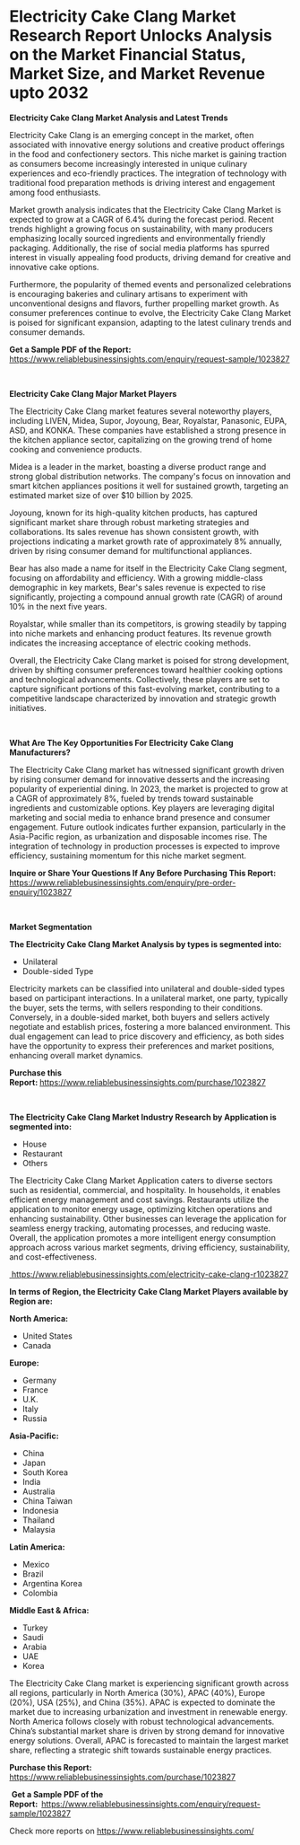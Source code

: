 <p><h1>Electricity Cake Clang Market Research Report Unlocks Analysis on the Market Financial Status, Market Size, and Market Revenue upto 2032</h1></p><p><strong>Electricity Cake Clang Market Analysis and Latest Trends</strong></p>
<p><p>Electricity Cake Clang is an emerging concept in the market, often associated with innovative energy solutions and creative product offerings in the food and confectionery sectors. This niche market is gaining traction as consumers become increasingly interested in unique culinary experiences and eco-friendly practices. The integration of technology with traditional food preparation methods is driving interest and engagement among food enthusiasts.</p><p>Market growth analysis indicates that the Electricity Cake Clang Market is expected to grow at a CAGR of 6.4% during the forecast period. Recent trends highlight a growing focus on sustainability, with many producers emphasizing locally sourced ingredients and environmentally friendly packaging. Additionally, the rise of social media platforms has spurred interest in visually appealing food products, driving demand for creative and innovative cake options. </p><p>Furthermore, the popularity of themed events and personalized celebrations is encouraging bakeries and culinary artisans to experiment with unconventional designs and flavors, further propelling market growth. As consumer preferences continue to evolve, the Electricity Cake Clang Market is poised for significant expansion, adapting to the latest culinary trends and consumer demands.</p></p>
<p><strong>Get a Sample PDF of the Report:&nbsp;</strong> <a href="https://www.reliablebusinessinsights.com/enquiry/request-sample/1023827?utm_campaign=3284&utm_medium=2&utm_source=Github&utm_content=ia&utm_term=05032025&utm_id=electricity-cake-clang">https://www.reliablebusinessinsights.com/enquiry/request-sample/1023827</a></p>
<p>&nbsp;</p>
<p><strong>Electricity Cake Clang Major Market Players</strong></p>
<p><p>The Electricity Cake Clang market features several noteworthy players, including LIVEN, Midea, Supor, Joyoung, Bear, Royalstar, Panasonic, EUPA, ASD, and KONKA. These companies have established a strong presence in the kitchen appliance sector, capitalizing on the growing trend of home cooking and convenience products.</p><p>Midea is a leader in the market, boasting a diverse product range and strong global distribution networks. The company's focus on innovation and smart kitchen appliances positions it well for sustained growth, targeting an estimated market size of over $10 billion by 2025.</p><p>Joyoung, known for its high-quality kitchen products, has captured significant market share through robust marketing strategies and collaborations. Its sales revenue has shown consistent growth, with projections indicating a market growth rate of approximately 8% annually, driven by rising consumer demand for multifunctional appliances.</p><p>Bear has also made a name for itself in the Electricity Cake Clang segment, focusing on affordability and efficiency. With a growing middle-class demographic in key markets, Bear's sales revenue is expected to rise significantly, projecting a compound annual growth rate (CAGR) of around 10% in the next five years.</p><p>Royalstar, while smaller than its competitors, is growing steadily by tapping into niche markets and enhancing product features. Its revenue growth indicates the increasing acceptance of electric cooking methods.</p><p>Overall, the Electricity Cake Clang market is poised for strong development, driven by shifting consumer preferences toward healthier cooking options and technological advancements. Collectively, these players are set to capture significant portions of this fast-evolving market, contributing to a competitive landscape characterized by innovation and strategic growth initiatives.</p></p>
<p>&nbsp;</p>
<p><strong>What Are The Key Opportunities For Electricity Cake Clang Manufacturers?</strong></p>
<p><p>The Electricity Cake Clang market has witnessed significant growth driven by rising consumer demand for innovative desserts and the increasing popularity of experiential dining. In 2023, the market is projected to grow at a CAGR of approximately 8%, fueled by trends toward sustainable ingredients and customizable options. Key players are leveraging digital marketing and social media to enhance brand presence and consumer engagement. Future outlook indicates further expansion, particularly in the Asia-Pacific region, as urbanization and disposable incomes rise. The integration of technology in production processes is expected to improve efficiency, sustaining momentum for this niche market segment.</p></p>
<p><strong>Inquire or Share Your Questions If Any Before Purchasing This Report:</strong> <a href="https://www.reliablebusinessinsights.com/enquiry/pre-order-enquiry/1023827?utm_campaign=3284&utm_medium=2&utm_source=Github&utm_content=ia&utm_term=05032025&utm_id=electricity-cake-clang">https://www.reliablebusinessinsights.com/enquiry/pre-order-enquiry/1023827</a></p>
<p>&nbsp;</p>
<p><strong>Market Segmentation</strong></p>
<p><strong>The Electricity Cake Clang Market Analysis by types is segmented into:</strong></p>
<p><ul><li>Unilateral</li><li>Double-sided Type</li></ul></p>
<p><p>Electricity markets can be classified into unilateral and double-sided types based on participant interactions. In a unilateral market, one party, typically the buyer, sets the terms, with sellers responding to their conditions. Conversely, in a double-sided market, both buyers and sellers actively negotiate and establish prices, fostering a more balanced environment. This dual engagement can lead to price discovery and efficiency, as both sides have the opportunity to express their preferences and market positions, enhancing overall market dynamics.</p></p>
<p><strong>Purchase this Report:&nbsp;</strong><a href="https://www.reliablebusinessinsights.com/purchase/1023827?utm_campaign=3284&utm_medium=2&utm_source=Github&utm_content=ia&utm_term=05032025&utm_id=electricity-cake-clang">https://www.reliablebusinessinsights.com/purchase/1023827</a></p>
<p>&nbsp;</p>
<p><strong>The Electricity Cake Clang Market Industry Research by Application is segmented into:</strong></p>
<p><ul><li>House</li><li>Restaurant</li><li>Others</li></ul></p>
<p><p>The Electricity Cake Clang Market Application caters to diverse sectors such as residential, commercial, and hospitality. In households, it enables efficient energy management and cost savings. Restaurants utilize the application to monitor energy usage, optimizing kitchen operations and enhancing sustainability. Other businesses can leverage the application for seamless energy tracking, automating processes, and reducing waste. Overall, the application promotes a more intelligent energy consumption approach across various market segments, driving efficiency, sustainability, and cost-effectiveness.</p></p>
<p><a href="https://www.reliablebusinessinsights.com/electricity-cake-clang-r1023827?utm_campaign=3284&utm_medium=2&utm_source=Github&utm_content=ia&utm_term=05032025&utm_id=electricity-cake-clang">&nbsp;https://www.reliablebusinessinsights.com/electricity-cake-clang-r1023827</a></p>
<p><strong>In terms of Region, the Electricity Cake Clang Market Players available by Region are:</strong></p>
<p>
    <p> <strong> North America: </strong>
        <ul>
            <li>United States</li>
            <li>Canada</li>
        </ul>
        </p> 
    <p> <strong> Europe: </strong>
        <ul>
            <li>Germany</li>
            <li>France</li>
            <li>U.K.</li>
            <li>Italy</li>
            <li>Russia</li>
        </ul>
        </p> 
    <p> <strong> Asia-Pacific: </strong>
        <ul>
            <li>China</li>
            <li>Japan</li>
            <li>South Korea</li>
            <li>India</li>
            <li>Australia</li>
            <li>China Taiwan</li>
            <li>Indonesia</li>
            <li>Thailand</li>
            <li>Malaysia</li>
        </ul>
        </p> 
    <p> <strong> Latin America: </strong>
        <ul>
            <li>Mexico</li>
            <li>Brazil</li>
            <li>Argentina Korea</li>
            <li>Colombia</li>
        </ul>
        </p> 
    <p> <strong> Middle East & Africa: </strong>
        <ul>
            <li>Turkey</li>
            <li>Saudi</li>
            <li>Arabia</li>
            <li>UAE</li>
            <li>Korea</li>
        </ul>
    </p>
    </p>
<p><p>The Electricity Cake Clang market is experiencing significant growth across all regions, particularly in North America (30%), APAC (40%), Europe (20%), USA (25%), and China (35%). APAC is expected to dominate the market due to increasing urbanization and investment in renewable energy. North America follows closely with robust technological advancements. China’s substantial market share is driven by strong demand for innovative energy solutions. Overall, APAC is forecasted to maintain the largest market share, reflecting a strategic shift towards sustainable energy practices.</p></p>
<p><strong>Purchase this Report: </strong><a href="https://www.reliablebusinessinsights.com/purchase/1023827?utm_campaign=3284&utm_medium=2&utm_source=Github&utm_content=ia&utm_term=05032025&utm_id=electricity-cake-clang">https://www.reliablebusinessinsights.com/purchase/1023827</a></p>
<p>&nbsp;<strong>Get a Sample PDF of the Report:&nbsp;&nbsp;</strong><a href="https://www.reliablebusinessinsights.com/enquiry/request-sample/1023827?utm_campaign=3284&utm_medium=2&utm_source=Github&utm_content=ia&utm_term=05032025&utm_id=electricity-cake-clang">https://www.reliablebusinessinsights.com/enquiry/request-sample/1023827</a></p>
<p><strong></strong></p>
<p>Check more reports on <a href="https://www.reliablebusinessinsights.com/?utm_campaign=3284&utm_medium=2&utm_source=Github&utm_content=ia&utm_term=05032025&utm_id=electricity-cake-clang">https://www.reliablebusinessinsights.com/</a></p>